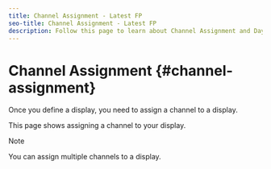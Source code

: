 ```yaml
---
title: Channel Assignment - Latest FP
seo-title: Channel Assignment - Latest FP
description: Follow this page to learn about Channel Assignment and Day-parting.
---
```


# Channel Assignment {#channel-assignment}

Once you define a display, you need to assign a channel to a display.

This page shows assigning a channel to your display.

>[!NOTE]
>You can assign multiple channels to a display.